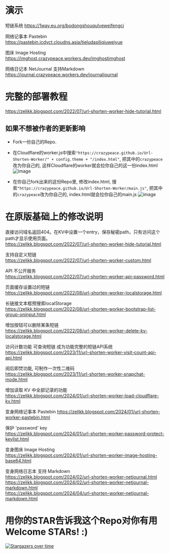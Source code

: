 # 演示
短链系统 https://1way.eu.org/bodongshouqulveweifengci

网络记事本 Pastebin https://pastebin.icdyct.cloudns.asia/tieludasiliqiuweiyue

图床 Image Hosting https://imghost.crazypeace.workers.dev/imghostimghost

网络日记本 NetJournal 支持Markdown https://journal.crazypeace.workers.dev/journaljournal

# 完整的部署教程
https://zelikk.blogspot.com/2022/07/url-shorten-worker-hide-tutorial.html

## 如果不想被作者的更新影响
- Fork一份自己的Repo.
  
- 在Cloudflare的worker.js中搜索`"https://crazypeace.github.io/Url-Shorten-Worker/" + config.theme + "/index.html"`, 把其中的`crazypeace`改为你自己的, 这样Cloudflare的worker就会拉你自己的这一份index.html
  ![image](https://github.com/crazypeace/Url-Shorten-Worker/assets/665889/c98ca134-2809-4490-b9f7-ac27ba735e2e)

- 在你自己fork出来的这份Repo里, 修改index.html, 搜索`"https://crazypeace.github.io/Url-Shorten-Worker/main.js"`, 把其中的`crazypeace`改为你自己的, index.html就会拉你自己的main.js
  ![image](https://github.com/crazypeace/Url-Shorten-Worker/assets/665889/5f283aa2-d57f-4679-a987-757f1590e8f9)


# 在原版基础上的修改说明
直接访问域名返回404。在KV中设置一个entry，保存秘密path，只有访问这个path才显示使用页面。  
https://zelikk.blogspot.com/2022/07/url-shorten-worker-hide-tutorial.html

支持自定义短链  
https://zelikk.blogspot.com/2022/07/url-shorten-worker-custom.html

API 不公开服务  
https://zelikk.blogspot.com/2022/07/url-shorten-worker-api-password.html

页面缓存设置过的短链  
https://zelikk.blogspot.com/2022/08/url-shorten-worker-localstorage.html

长链接文本框预搜索localStorage  
https://zelikk.blogspot.com/2022/08/url-shorten-worker-bootstrap-list-group-oninput.html

增加按钮可以删除某条短链  
https://zelikk.blogspot.com/2022/08/url-shorten-worker-delete-kv-localstorage.html

访问计数功能 可查询短链 成为功能完整的短链API系统  
https://zelikk.blogspot.com/2023/11/url-shorten-worker-visit-count-api-api.html

阅后即焚功能, 可制作一次性二维码  
https://zelikk.blogspot.com/2023/11/url-shorten-worker-snapchat-mode.html

增加读取 KV 中全部记录的功能  
https://zelikk.blogspot.com/2024/01/url-shorten-worker-load-cloudflare-kv.html

变身网络记事本 Pastebin 
https://zelikk.blogspot.com/2024/01/url-shorten-worker-pastebin.html

保护 'password' key  
https://zelikk.blogspot.com/2024/01/url-shorten-worker-password-protect-keylist.html

变身图床 Image Hosting  
https://zelikk.blogspot.com/2024/01/url-shorten-worker-image-hosting-base64.html

变身网络日志本 支持 Markdown  
https://zelikk.blogspot.com/2024/02/url-shorten-worker-netjournal.html  
https://zelikk.blogspot.com/2024/02/url-shorten-worker-netjournal-markdown.html  
https://zelikk.blogspot.com/2024/04/url-shorten-worker-netjournal-markdown.html

# 用你的STAR告诉我这个Repo对你有用 Welcome STARs! :)
[![Stargazers over time](https://starchart.cc/crazypeace/Url-Shorten-Worker.svg)](https://starchart.cc/crazypeace/Url-Shorten-Worker)
